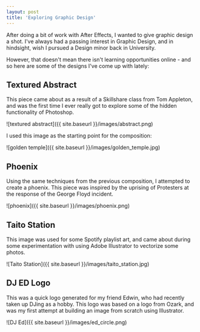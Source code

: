 ```yaml
---
layout: post
title: 'Exploring Graphic Design'
---
```


After doing a bit of work with After Effects, I wanted to give graphic design a shot. I've always had a passing interest in Graphic Design, and in hindsight, wish I pursued a Design minor back in University.

However, that doesn't mean there isn't learning opportunities online - and so here are some of the designs I've come up with lately:

## Textured Abstract

This piece came about as a result of a Skillshare class from Tom Appleton, and was the first time I ever really got to explore some of the hidden functionality of Photoshop.

![textured abstract]({{ site.baseurl }}/images/abstract.png)

I used this image as the starting point for the composition:

![golden temple]({{ site.baseurl }}/images/golden_temple.jpg)

## Phoenix

Using the same techniques from the previous composition, I attempted to create a phoenix. This piece was inspired by the uprising of Protesters at the response of the George Floyd incident.

![phoenix]({{ site.baseurl }}/images/phoenix.png)

## Taito Station

This image was used for some Spotify playlist art, and came about during some experimentation with using Adobe Illustrator to vectorize some photos.

![Taito Station]({{ site.baseurl }}/images/taito_station.jpg)

## DJ ED Logo

This was a quick logo generated for my friend Edwin, who had recently taken up DJing as a hobby. This logo was based on a logo from Ozark, and was my first attempt at building an image from scratch using Illustrator.

![DJ Ed]({{ site.baseurl }}/images/ed_circle.png)
